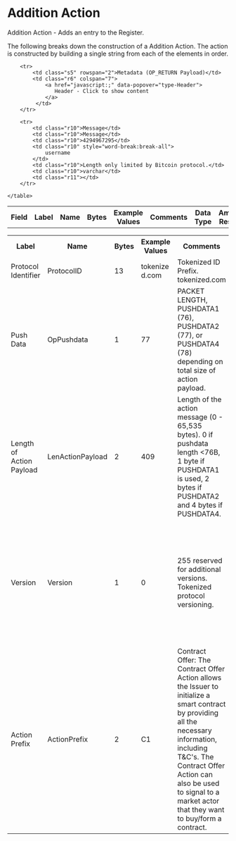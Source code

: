 
# Addition Action

Addition Action -  Adds an entry to the Register.

The following breaks down the construction of a Addition Action. The action is constructed by building a single string from each of the elements in order.

<div class="ritz grid-container" dir="ltr">
    <table class="waffle" cellspacing="0" cellpadding="0" table-layout=fixed width=100%>
         <tr style='height:19px;'>
            <th style="width:6%" class="s0">Field</th>
            <th style="width:9%" class="s1">Label</th>
            <th style="width:9%" class="s1">Name</th>
            <th style="width:2%" class="s1">Bytes</th>
            <th style="width:29%" class="s1">Example Values</th>
            <th style="width:26%" class="s1">Comments</th>
            <th style="width:5%" class="s1">Data Type</th>
            <th style="width:14%" class="s2">Amendment Restrictions</th>
        </tr>

        <tr>
            <td class="s5" rowspan="2">Metadata (OP_RETURN Payload)</td>
            <td class="r6" colspan="7">
                <a href="javascript:;" data-popover="type-Header">
                   Header - Click to show content
                </a>
             </td>
        </tr>

        <tr>
            <td class="r10">Message</td>
            <td class="r10">Message</td>
            <td class="r10">4294967295</td>
            <td class="r10" style="word-break:break-all">
                username
            </td>
            <td class="r10">Length only limited by Bitcoin protocol.</td>
            <td class="r10">varchar</td>
            <td class="r11"></td>
        </tr>

    </table>
</div>


<div class="ui modal" id="type-Header">
    <i class="close icon"></i>
    <div class="content docs-content">
        <table class="ui table">
            <tr style='height:19px;'>
                <th style="width:9%" class="s1">Label</th>
                <th style="width:9%" class="s1">Name</th>
                <th style="width:2%" class="s1">Bytes</th>
                <th style="width:29%" class="s1">Example Values</th>
                <th style="width:26%" class="s1">Comments</th>
                <th style="width:5%" class="s1">Data Type</th>
                <th style="width:14%" class="s2">Amendment Restrictions</th>
            </tr>
            <tr>
                <td class="r10">Protocol Identifier</td>
                <td class="r10">ProtocolID</td>
                <td class="r10">13</td>
                <td class="r10" style="word-break:break-all">tokenized.com</td>
                <td class="r10">Tokenized ID Prefix.  tokenized.com</td>
                <td class="r10">bin</td>
                <td class="r11"></td>
            </tr>
            <tr>
                <td class="r10">Push Data</td>
                <td class="r10">OpPushdata</td>
                <td class="r10">1</td>
                <td class="r10" style="word-break:break-all">77</td>
                <td class="r10">PACKET LENGTH, PUSHDATA1 (76), PUSHDATA2 (77), or PUSHDATA4 (78) depending on total size of action payload.</td>
                <td class="r10">opcode</td>
                <td class="r11">Cannot be changed by issuer, operator or smart contract.</td>
            </tr>
            <tr>
                <td class="r10">Length of Action Payload</td>
                <td class="r10">LenActionPayload</td>
                <td class="r10">2</td>
                <td class="r10" style="word-break:break-all">409</td>
                <td class="r10">Length of the action message (0 - 65,535 bytes). 0 if pushdata length <76B, 1 byte if PUSHDATA1 is used, 2 bytes if PUSHDATA2 and 4 bytes if PUSHDATA4.</td>
                <td class="r10">pushdata_length</td>
                <td class="r11">Depends on Action Payload</td>
            </tr>
            <tr>
                <td class="r10">Version</td>
                <td class="r10">Version</td>
                <td class="r10">1</td>
                <td class="r10" style="word-break:break-all">0</td>
                <td class="r10">255 reserved for additional versions. Tokenized protocol versioning.</td>
                <td class="r10">uint8</td>
                <td class="r11">Can be changed by Issuer or Operator at their discretion.  Smart Contract will reject if it hasn't been updated to interpret the specified version.</td>
            </tr>
            <tr>
                <td class="r10">Action Prefix</td>
                <td class="r10">ActionPrefix</td>
                <td class="r10">2</td>
                <td class="r10" style="word-break:break-all">C1</td>
                <td class="r10">Contract Offer: The Contract Offer Action allows the Issuer to initialize a smart contract by providing all the necessary information, including T&C's.  The Contract Offer Action can also be used to signal to a market actor that they want to buy/form a contract.</td>
                <td class="r10">bin</td>
                <td class="r11">Cannot be changed by issuer, operator or smart contract.</td>
            </tr>
        </table>
    </div>
</div>


